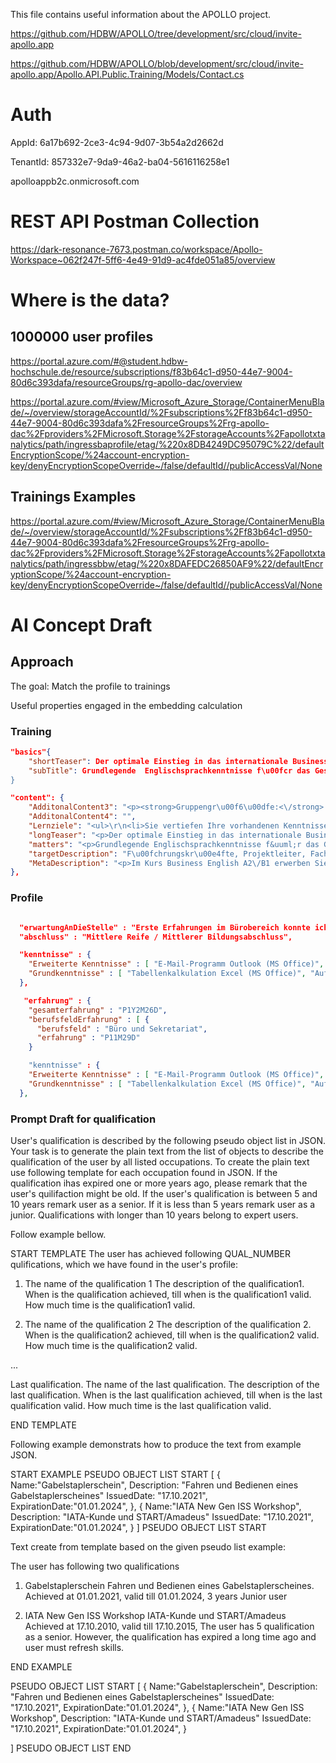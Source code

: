 ﻿This file contains useful information about the APOLLO project.


https://github.com/HDBW/APOLLO/tree/development/src/cloud/invite-apollo.app

https://github.com/HDBW/APOLLO/blob/development/src/cloud/invite-apollo.app/Apollo.API.Public.Training/Models/Contact.cs


# Auth


AppId: 6a17b692-2ce3-4c94-9d07-3b54a2d2662d

TenantId: 857332e7-9da9-46a2-ba04-5616116258e1

apolloappb2c.onmicrosoft.com


# REST API Postman Collection

https://dark-resonance-7673.postman.co/workspace/Apollo-Workspace~062f247f-5ff6-4e49-91d9-ac4fde051a85/overview


# Where is the data?

## 1000000 user profiles
https://portal.azure.com/#@student.hdbw-hochschule.de/resource/subscriptions/f83b64c1-d950-44e7-9004-80d6c393dafa/resourceGroups/rg-apollo-dac/overview

https://portal.azure.com/#view/Microsoft_Azure_Storage/ContainerMenuBlade/~/overview/storageAccountId/%2Fsubscriptions%2Ff83b64c1-d950-44e7-9004-80d6c393dafa%2FresourceGroups%2Frg-apollo-dac%2Fproviders%2FMicrosoft.Storage%2FstorageAccounts%2Fapollotxtanalytics/path/ingressbaprofile/etag/%220x8DB4249DC95079C%22/defaultEncryptionScope/%24account-encryption-key/denyEncryptionScopeOverride~/false/defaultId//publicAccessVal/None

## Trainings Examples

https://portal.azure.com/#view/Microsoft_Azure_Storage/ContainerMenuBlade/~/overview/storageAccountId/%2Fsubscriptions%2Ff83b64c1-d950-44e7-9004-80d6c393dafa%2FresourceGroups%2Frg-apollo-dac%2Fproviders%2FMicrosoft.Storage%2FstorageAccounts%2Fapollotxtanalytics/path/ingressbbw/etag/%220x8DAFEDC26850AF9%22/defaultEncryptionScope/%24account-encryption-key/denyEncryptionScopeOverride~/false/defaultId//publicAccessVal/None


# AI Concept Draft

## Approach
The goal: Match the profile to trainings

Useful properties engaged in the embedding calculation

### Training

~~~JSON
"basics"{
    "shortTeaser": Der optimale Einstieg in das internationale Business-English. Anhand von authentischen Gespr&auml;chssituationen und praxisnahen Kommunikationsbeispielen lernen Sie schnell, auf Englisch in Ihrem vertrauten beruflichen Umfeld zu kommunizieren.
    "subTitle": Grundlegende  Englischsprachkenntnisse f\u00fcr das Gesch\u00e4ftsleben",
}
~~~

~~~JSON
"content": {
    "AdditonalContent3": "<p><strong>Gruppengr\u00f6\u00dfe:<\/strong> <br \/> max. 6 Personen<\/p>",
    "AdditonalContent4": "",
    "Lernziele": "<ul>\r\n<li>Sie vertiefen Ihre vorhandenen Kenntnisse<\/li>\r\n<li>Sie erweitern den businessrelevanten Wortschatz<\/li>\r\n<li>Sie lernen den allt&auml;glichen Umgang f&uuml;r die Gesch&auml;ftswelt<\/li>\r\n<li>Sie erwerben einfache kommunikative Kompetenzen um im Gesch&auml;ftsleben zu Recht zu kommen.<\/li>\r\n<\/ul>",
    "longTeaser": "<p>Der optimale Einstieg in das internationale Business-English. Anhand von authentischen Gespr&auml;chssituationen und praxisnahen Kommunikationsbeispielen lernen Sie schnell, auf Englisch in Ihrem vertrauten beruflichen Umfeld zu kommunizieren. Der Kurs ist f&uuml;r diejenigen geeignet, die Business Basics beherrschen, aber ihre Englischkenntnisse in Gesch&auml;ftssituationen effektiver und professioneller anwenden wollen. Mit dem Abschluss dieser Kursstufe erreichen Sie das Niveau A2\/B1<\/p>",
    "matters": "<p>Grundlegende Englischsprachkenntnisse f&uuml;r das Gesch&auml;ftsleben<\/p>\r\n<ul>\r\n<li>Writing and answering emails<\/li>\r\n<li>Talking with customers &ndash; on the phone or face to face in your company<\/li>\r\n<li>Small Talk and Socializing<\/li>\r\n<li>Visitors,&nbsp; trade fairs<\/li>\r\n<li>Talking about your company and its products<\/li>\r\n<li>Customer Services &ndash; Complaints &ndash; Payments &ndash; Orders<\/li>\r\n<li>Meetings<\/li>\r\n<li>Making arrangements<\/li>\r\n<li>Business travel<\/li>\r\n<\/ul>\r\n<p>&nbsp;<\/p>",
    "targetDescription": "F\u00fchrungskr\u00e4fte, Projektleiter, Fachkr\u00e4fte, Assistenz, Nachwuchsf\u00fchrungskr\u00e4fte, Trainer",
    "MetaDescription": "<p>Im Kurs Business English A2\/B1 erwerben Sie die Englischkenntnisse, die Sie ben&ouml;tigen, um im Gesch&auml;ftsleben sicher und professionell zu kommunizieren.&nbsp;<\/p>",
},
~~~ 
### Profile

~~~JSON

  "erwartungAnDieStelle" : "Erste Erfahrungen im Bürobereich konnte ich während meines Zivildienstes als Hausmeister mit Verwaltungstätigkeiten sammeln. Zu meinen Aufgabenbereichen zählten: - Schließdienst - Erledigungen kleinerer Bankgeschäfte - Bearbeitung der Post - Reinigungsarbeiten Nach einer Orientierungsphase, besetzte ich die Position einer Verwaltungskraft bei der Schuldnerberatung des Diakonischen Werkes. Dort übernahm ich weitergehende Aufgaben wie: - Telefondienst - Betreuung des EDV-Datenbestandes - Kunden-Betreuung - den Postein-/Ausgang Teamfähigkeit und Flexibilität konnte ich bei dem Transportdienst für einen Second- Hand- Laden der Diakonie unter Beweis stellen",
  "abschluss" : "Mittlere Reife / Mittlerer Bildungsabschluss",

  "kenntnisse" : {
    "Erweiterte Kenntnisse" : [ "E-Mail-Programm Outlook (MS Office)", "Postbearbeitung", "Kunden-, Besucherempfang", "Inventur", "Auskünfte erteilen", "E-Mail-Kommunikation, -Korrespondenz", "Büromaterialverwaltung", "Büro- und Verwaltungsarbeiten", "Ablage, Registratur", "Textverarbeitung Word (MS Office)", "Handwerkliche Kenntnisse" ],
    "Grundkenntnisse" : [ "Tabellenkalkulation Excel (MS Office)", "Auftragsannahme, -bearbeitung", "Telefondienst", "Besucherberatung, -betreuung (Veranstaltungen)", "Terminplanung, -überwachung", "Daten-, Texterfassung", "Garten-, Grünflächenpflege", "Büromaschinen bedienen", "Kurierdienst" ]
  },

   "erfahrung" : {
    "gesamterfahrung" : "P1Y2M26D",
    "berufsfeldErfahrung" : [ {
      "berufsfeld" : "Büro und Sekretariat",
      "erfahrung" : "P11M29D"
    }

    "kenntnisse" : {
    "Erweiterte Kenntnisse" : [ "E-Mail-Programm Outlook (MS Office)", "Postbearbeitung", "Kunden-, Besucherempfang", "Inventur", "Auskünfte erteilen", "E-Mail-Kommunikation, -Korrespondenz", "Büromaterialverwaltung", "Büro- und Verwaltungsarbeiten", "Ablage, Registratur", "Textverarbeitung Word (MS Office)", "Handwerkliche Kenntnisse" ],
    "Grundkenntnisse" : [ "Tabellenkalkulation Excel (MS Office)", "Auftragsannahme, -bearbeitung", "Telefondienst", "Besucherberatung, -betreuung (Veranstaltungen)", "Terminplanung, -überwachung", "Daten-, Texterfassung", "Garten-, Grünflächenpflege", "Büromaschinen bedienen", "Kurierdienst" ]
  },
  ~~~

  ### Prompt Draft for qualification
  User's qualification is described by the following pseudo object list in JSON. Your task is to 
generate the plain text from the list of objects to describe the qualification of the user by all listed occupations.
To create the plain text use following template for each occupation found in JSON. 
If the qualification ihas expired one or more years ago, please remark that the user's quilifaction might be old.
If the user's qualification is between 5 and 10 years remark user as a senior. If it is less than 5 years remark user as a junior. Qualifications with longer than 10 years belong to expert users.

Follow example bellow.

START TEMPLATE
The user has achieved following QUAL_NUMBER qulifications, which we have found in the user's profile:

1. The name of the qualification 1
The description of the qualification1.
When is the qualification achieved, till when is the qualification1 valid. How much time is the qualification1 valid.

2. The name of the qualification 2
The description of the qualification 2.
When is the qualification2 achieved, till when is the qualification2 valid. How much time is the qualification2 valid.

...

Last qualification. The name of the last qualification.
The description of the last qualification.
When is the last qualification achieved, till when is the last qualification valid. How much time is the last qualification valid.

END TEMPLATE

Following example demonstrats how to produce the text from example JSON.

START EXAMPLE
PSEUDO OBJECT LIST START
[
{
	Name:"Gabelstaplerschein",
	Description: "Fahren und Bedienen eines Gabelstaplerscheines"
	IssuedDate: "17.10.2021",
	ExpirationDate:"01.01.2024",
},
{
	Name:"IATA New Gen ISS Workshop",
	Description: "IATA-Kunde und START/Amadeus"
	IssuedDate: "17.10.2021",
	ExpirationDate:"01.01.2024",
}
]
PSEUDO OBJECT LIST START

Text create from template based on the given pseudo list example:

The user has following two qualifications 

1. Gabelstaplerschein
Fahren und Bedienen eines Gabelstaplerscheines.
Achieved at 01.01.2021, valid till 01.01.2024, 3 years Junior user

2. IATA New Gen ISS Workshop
IATA-Kunde und START/Amadeus
Achieved at 17.10.2010, valid till 17.10.2015, The user has 5 qualification as a senior. However, the qualification has expired a long time ago and user must refresh skills.

END EXAMPLE


PSEUDO OBJECT LIST START
[
{
	Name:"Gabelstaplerschein",
	Description: "Fahren und Bedienen eines Gabelstaplerscheines"
	IssuedDate: "17.10.2021",
	ExpirationDate:"01.01.2024",
},
{
	Name:"IATA New Gen ISS Workshop",
	Description: "IATA-Kunde und START/Amadeus"
	IssuedDate: "17.10.2021",
	ExpirationDate:"01.01.2024",
}

]
PSEUDO OBJECT LIST END


